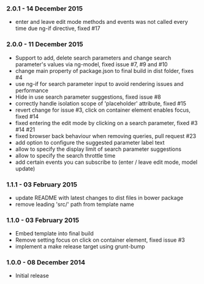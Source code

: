 ### 2.0.1 - 14 December 2015
* enter and leave edit mode methods and events was not called every time due ng-if directive, fixed #17

### 2.0.0 - 11 December 2015
* Support to add, delete search parameters and change search parameter's values via ng-model, fixed issue #7, #9 and #10
* change main property of package.json to final build in dist folder, fixes #4
* use ng-if for search parameter input to avoid rendering issues and performance
* Hide in use search parameter suggestions, fixed issue #8
* correctly handle isolation scope of 'placeholder' attribute, fixed #15
* revert change for issue #3, click on container element enables focus, fixed #14
* fixed entering the edit mode by clicking on a search parameter, fixed #3 #14 #21
* fixed browser back behaviour when removing queries, pull request #23
* add option to configure the suggested parameter label text
* allow to specify the display limit of search parameter suggestions
* allow to specify the search throttle time
* add certain events you can subscribe to (enter / leave edit mode, model update)

### 1.1.1 - 03 February 2015
* update README with latest changes to dist files in bower package
* remove leading 'src/' path from template name

### 1.1.0 - 03 February 2015
* Embed template into final build
* Remove setting focus on click on container element, fixed issue #3
* implement a make release target using grunt-bump

### 1.0.0 - 08 December 2014
* Initial release

